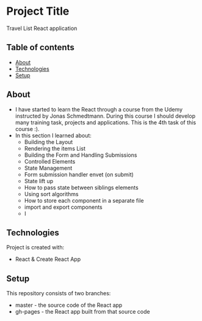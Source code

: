 # Project Title 
Travel List React application

## Table of contents
* [About](#about)
* [Technologies](#technologies)
* [Setup](#setup)

## About
- I have started to learn the React through a course from the Udemy instructed by Jonas Schmedtmann. During this course I should develop many training task, projects and applications. This is the 4th task of this course :).
- In this section I learned about:
  * Building the Layout
  * Rendering the items List
  * Building the Form and Handling Submissions
  * Controlled Elements
  * State Management
  * Form submission handler envet (on submit)
  * State lift up
  * How to pass state between siblings elements
  * Using sort algorithms
  * How to store each component in a separate file
  * import and export components
  * ا
 
## Technologies
Project is created with:
* React & Create React App

## Setup
This repository consists of two branches:
* master - the source code of the React app
* gh-pages - the React app built from that source code
